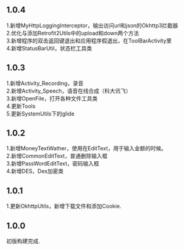 ## 1.0.4
1.新增MyHttpLoggingInterceptor，输出访问url和json的Okhttp3拦截器<br>
2.优化与添加Retrofit2Utils中的upload和down两个方法<br>
3.新增程序的双击返回键退出和应用程序假退出，在ToolBarActivity里<br>
4.新增StatusBarUtil，状态栏工具类<br>
## 1.0.3
1.新增Activity_Recording，录音<br>
2.新增Activity_Speech，语音在线合成（科大讯飞）<br>
3.新增OpenFile，打开各种文件工具类<br>
4.更新Tools<br>
5.更新SystemUtils下的glide
## 1.0.2
1.新增MoneyTextWather，使用在EditText，用于输入金额的时候。<br>
2.新增CommonEditText，普通删除输入框<br>
3.新增PassWordEditText，密码输入框<br>
4.新增DES，Des加密类
## 1.0.1
1.更新OkhttpUtils，新增下载文件和添加Cookie.
## 1.0.0
初版构建完成.